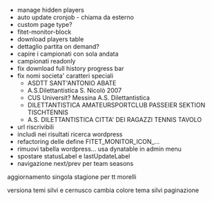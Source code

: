  - manage hidden players
 - auto update cronjob - chiama da esterno
 - custom page type?
 - fitet-monitor-block
 - download players table
 - dettaglio partita on demand?
 - capire i campionati con sola andata
 - campionati readonly
 - fix download full history progress bar
 - fix nomi societa' caratteri speciali
   - ASDTT SANT'ANTONIO ABATE
   - A.S.Dilettantistica S. Nicolò 2007
   - CUS Universit? Messina A.S. Dilettantistica
   - DILETTANTISTICA AMATEURSPORTCLUB PASSEIER SEKTION TISCHTENNIS
   - A.S. DILETTANTISTICA CITTA\' DEI RAGAZZI TENNIS TAVOLO
 - url riscrivibili
 - includi nei risultati ricerca wordpress
 - refactoring delle define FITET_MONITOR_ICON_...
 - rimuovi tabella wordpress... usa dynatable in admin menu
 - spostare statusLabel e lastUpdateLabel
 - navigazione next/prev per team seasons

aggiornamento singola stagione per tt morelli

versiona temi silvi e cernusco
cambia colore tema silvi paginazione
